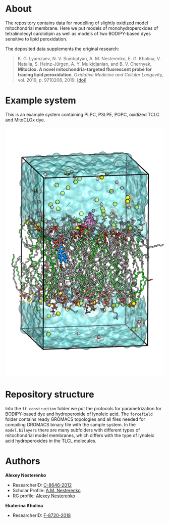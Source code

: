 # About

The repository contains data for modelling of slightly oxidized model mitochondrial membrane. Here we put models of monohydroperoxides of tetralinoleoyl cardiolipin as well as models of two BODIPY-based dyes sensitive to lipid peroxidation.

The deposited data supplements the original research:

>K. G. Lyamzaev, N. V. Sumbatyan, A. M. Nesterenko, E. G. Kholina, V. Natalia, S. Heinz-Jürgen, A. Y. Mulkidjanian, and B. V. Chernyak, **Mitoclox: A novel mitochondria-targeted fluorescent probe for tracing lipid peroxidation**, *Oxidative Medicine and Cellular Longevity*, vol. 2019, p. 9710208, 2019. [[doi](http://dx.doi.org/10.1155/2019/9710208)]

# Example system

This is an example system containing PLPC, PSLPE, POPC, oxidized TCLC and MitoCLOx dye.

![](https://github.com/comcon1/MitoMDMembranes/raw/master/model.bilayers/oxMembrane_hyp13_MitoCLOx/oxMembrane_hyp13_MitoCLOx_280ns.png)

# Repository structure
Into the `ff.construction` folder we put the protocols for parametrization for BODIPY-based dye and hydroperoxide of lynoleic acid. The `forcefield` folder contains ready GROMACS topologies and all files needed for compiling GROMACS binary file with the sample system. In the `model.bilayers` there are many subfolders with different types of mitochondrial model membranes, which differs with the type of lynoleic acid hydroperoxides in the TLCL molecules.


# Authors

**Alexey Nesterenko** 
* ResearcherID: [C-8646-2012](https://publons.com/researcher/C-8646-2012/)
* Scholar Profile: [A.M. Nesterenko](http://bit.ly/c1_scholar)
* RG profile: [Alexey Nesterenko](https://www.researchgate.net/profile/Alexey_Nesterenko)

**Ekaterina Kholina** 
* ResearcherID: [F-8720-2018](https://publons.com/researcher/F-8720-2018/)
